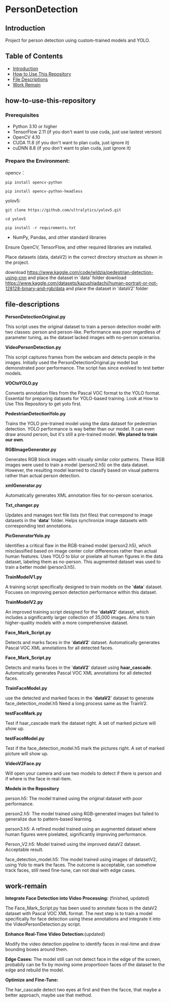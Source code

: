 # PersonDetection

## Introduction
Project for person detection using custom-trained models and YOLO. 


## Table of Contents
- [Introduction](#introduction)
- [How to Use This Repository](#how-to-use-this-repository)
- [File Descriptions](#file-descriptions)
- [Work Remain](#work-remain)

## how-to-use-this-repository

### Prerequisites
- Python 3.10 or higher
- TensorFlow 2.11 (if you don't want to use cuda, just use lastest version)
- OpenCV 4.10
- CUDA 11.8 (if you don't want to plan cuda, just ignore it)
- cuDNN 8.8 (if you don't want to plan cuda, just ignore it)

### Prepare the Environment:
opencv：

`pip install opencv-python`

`pip install opencv-python-headless`



yolov5:

`git clone https://github.com/ultralytics/yolov5.git`

`cd yolov5`

`pip install -r requirements.txt`

- NumPy, Pandas, and other standard libraries



Ensure OpenCV, TensorFlow, and other required libraries are installed.

Place datasets (data, dataV2) in the correct directory structure as shown in the project.

download https://www.kaggle.com/code/wldzia/pedestrian-detection-using-cnn
and place the dataset in 'data' folder
download https://www.kaggle.com/datasets/kazushiadachi/human-portrait-or-not-128128-binary-and-rgb/data
and place the dataset in 'dataV2' folder

## file-descriptions

**PersonDetectionOriginal.py**

This script uses the original dataset to train a person detection model with two classes: person and person-like.
Performance was poor regardless of parameter tuning, as the dataset lacked images with no-person scenarios.

**VideoPersonDetection.py**

This script captures frames from the webcam and detects people in the images.
Initially used the PersonDetectionOriginal.py model but demonstrated poor performance. The script has since evolved to test better models.

**VOCtoYOLO.py**

Converts annotation files from the Pascal VOC format to the YOLO format.
Essential for preparing datasets for YOLO-based training.
Look at How to Use This Repository to get yolo first.

**PedestrianDetectionYolo.py**

Trains the YOLO pre-trained model using the data dataset for pedestrian detection. YOLO performance is way better than our model.
It can even draw around person, but it's still a pre-trained model. **We planed to train our own**.

**RGBImageGenerator.py**

Generates RGB block images with visually similar color patterns.
These RGB images were used to train a model (person2.h5) on the data dataset. However, the resulting model learned to classify based on visual patterns rather than actual person detection.

**xmlGenerator.py**

Automatically generates XML annotation files for no-person scenarios.

**Txt_changer.py**

Updates and manages text file lists (txt files) that correspond to image datasets in the '**data**' folder.
Helps synchronize image datasets with corresponding text annotations.

**PicGeneratorYolo.py**

Identifies a critical flaw in the RGB-trained model (person2.h5), which misclassified based on image center color differences rather than actual human features.
Uses YOLO to blur or pixelate all human figures in the data dataset, labeling them as no-person. This augmented dataset was used to train a better model (person3.h5).

**TrainModelV1.py**

A training script specifically designed to train models on the '**data**' dataset.
Focuses on improving person detection performance within this dataset.

**TrainModelV2.py**

An improved training script designed for the '**dataV2**' dataset, which includes a significantly larger collection of 35,000 images.
Aims to train higher-quality models with a more comprehensive dataset.

**Face_Mark_Script.py**

Detects and marks faces in the '**dataV2**' dataset.
Automatically generates Pascal VOC XML annotations for all detected faces.

**Face_Mark_Script.py**

Detects and marks faces in the '**dataV2**' dataset using **haar_cascade**.
Automatically generates Pascal VOC XML annotations for all detected faces.

**TrainFaceModel.py**

use the detected and marked faces in the '**dataV2**' dataset to generate face_detection_model.h5
Need a long process same as the TrainV2.

**testFaceMark.py**

Test if haar_cascade mark the dataset right. A set of marked picture will show up.

**testFaceModel.py**

Test if the face_detection_model.h5 mark the pictures right. A set of marked picture will show up.

**VideoV2Face.py**

Will open your camera and use two models to detect if there is person and if where is the face in real-tiem.

**Models in the Repository**

person.h5: The model trained using the original dataset with poor performance.

person2.h5: The model trained using RGB-generated images but failed to generalize due to pattern-based learning.

person3.h5: A refined model trained using an augmented dataset where human figures were pixelated, significantly improving performance.

Person_V2.h5: Model trained using the improved dataV2 dataset. Acceptable result.

face_detection_model.h5: The model trained using images of datasetV2, using Yolo to mark the faces. The outcome is acceptable, can somehow track faces, still need fine-tune, can not deal with edge cases.

## work-remain

**Integrate Face Detection into Video Processing:** (finished, updated)

The Face_Mark_Script.py has been used to annotate faces in the dataV2 dataset with Pascal VOC XML format.
The next step is to train a model specifically for face detection using these annotations and integrate it into the VideoPersonDetection.py script.

**Enhance Real-Time Video Detection:**(updated)

Modify the video detection pipeline to identify faces in real-time and draw bounding boxes around them.

**Edge Cases:**
The model still can not detect face in the edge of the screen, probabily can be fix by moving some proportioon faces of the dataset to the edge and rebuild the model.

**Optimize and Fine-Tune:**

The har_cascade detect two eyes at first and then the facce, that maybe a better approach, maybe use that method.





